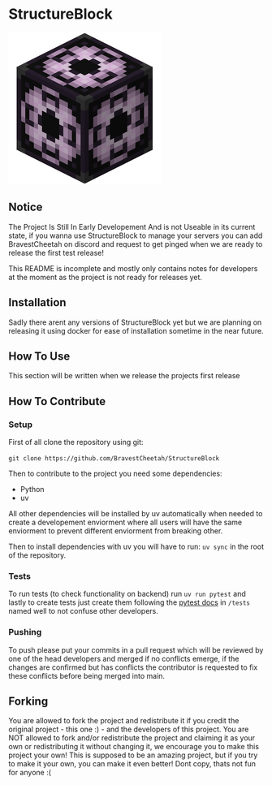 # StructureBlock 

![logo](Structure_Block.png)

## Notice
The Project Is Still In Early Developement And is not Useable in its current state, if you wanna use StructureBlock to manage your servers you can add BravestCheetah on discord and request to get pinged when we are ready to release the first test release!

This README is incomplete and mostly only contains notes for developers at the moment as the project is not ready for releases yet.

## Installation
Sadly there arent any versions of StructureBlock yet but we are planning on releasing it using docker for ease of installation sometime in the near future.

## How To Use
This section will be written when we release the projects first release

## How To Contribute

### Setup
First of all clone the repository using git:

`git clone https://github.com/BravestCheetah/StructureBlock`

Then to contribute to the project you need some dependencies:
* Python
* uv

All other dependencies will be installed by uv automatically when needed to create a developement enviorment where all users will have the same enviorment to prevent different enviorment from breaking other.

Then to install dependencies with uv you will have to run:
`uv sync`
in the root of the repository.

### Tests
To run tests (to check functionality on backend) run
`uv run pytest`
and lastly to create tests just create them following the [pytest docs](https://docs.pytest.org/en/stable/) in `/tests` named well to not confuse other developers.

### Pushing
To push please put your commits in a pull request which will be reviewed by one of the head developers and merged if no conflicts emerge, if the changes are confirmed but has conflicts the contributor is requested to fix these conflicts before being merged into main.

## Forking
You are allowed to fork the project and redistribute it if you credit the original project - this one :) - and the developers of this project. 
You are NOT allowed to fork and/or redistribute the project and claiming it as your own or redistributing it without changing it, we encourage you to make this project your own! This is supposed to be an amazing project, but if you try to make it your own, you can make it even better! Dont copy, thats not fun for anyone :(
